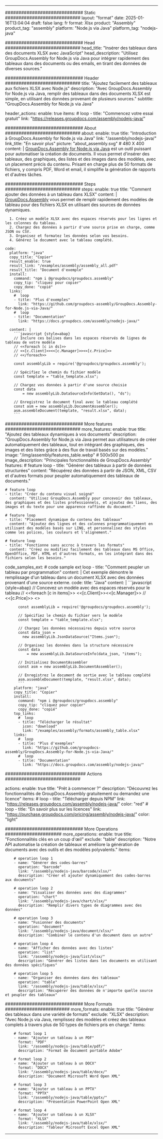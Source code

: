 



---
############################# Static ############################
layout: "format"
date:  2025-01-16T13:04:04
draft: false
lang: fr
format: Xlsx
product: "Assembly"
product_tag: "assembly"
platform: "Node.js via Java"
platform_tag: "nodejs-java"

############################# Head ############################
head_title: "Insérer des tableaux dans des documents XLSX avec JavaScript"
head_description: "Utilisez GroupDocs.Assembly for Node.js via Java pour intégrer rapidement des tableaux dans des documents ou des emails, en tirant des données de diverses sources."

############################# Header ############################
title: "Ajoutez facilement des tableaux aux fichiers XLSX avec Node.js" 
description: "Avec GroupDocs.Assembly for Node.js via Java, remplir des tableaux dans des documents XLSX est simple, en utilisant des données provenant de plusieurs sources."
subtitle: "GroupDocs.Assembly for Node.js via Java" 

header_actions:
  enable: true
  items:
    #  loop
    - title: "Commencez votre essai gratuit"
      link: "https://releases.groupdocs.com/assembly/nodejs-java/"
      
############################# About ############################
about:
    enable: true
    title: "Introduction à GroupDocs.Assembly for Node.js via Java"
    link: "/assembly/nodejs-java/"
    link_title: "En savoir plus"
    picture: "about_assembly.svg" # 480 X 400
    content: |
       [GroupDocs.Assembly for Node.js via Java](/assembly/nodejs-java/) est un outil puissant pour automatiser la création de documents. Il vous permet d'insérer des tableaux, des graphiques, des listes et des images dans des modèles, avec un placement précis du contenu. Prisant en charge plus de 50 formats de fichiers, y compris PDF, Word et email, il simplifie la génération de rapports et d'autres tâches.

############################# Steps ############################
steps:
    enable: true
    title: "Comment ajouter des données à un tableau dans XLSX"
    content: |
      [GroupDocs.Assembly](/assembly/nodejs-java/) vous permet de remplir rapidement des modèles de tableau pour des fichiers XLSX en utilisant des sources de données dynamiques.
      
      1. Créez un modèle XLSX avec des espaces réservés pour les lignes et les colonnes du tableau.
      2. Chargez des données à partir d'une source prise en charge, comme JSON ou CSV.
      3. Organisez et formatez les données selon vos besoins.
      4. Générez le document avec le tableau complété.
   
    code:
      platform: "java"
      copy_title: "Copier"
      result_enable: true
      result_link: "/examples/assembly/assembly_all.pdf"
      result_title: "Document d'exemple"
      install:
        command: "npm i @groupdocs/groupdocs.assembly"
        copy_tip: "cliquez pour copier"
        copy_done: "copié"
      links:
        #  loop
        - title: "Plus d'exemples"
          link: "https://github.com/groupdocs-assembly/GroupDocs.Assembly-for-Node.js-via-Java/"
        #  loop
        - title: "Documentation"
          link: "https://docs.groupdocs.com/assembly/nodejs-java/"
          
      content: |
        ```javascript {style=abap}
        // Inclure ces balises dans les espaces réservés de lignes de tableau de votre modèle
        // <<foreach [c in ds]>>
        // <<[c.Client]>><<[c.Manager]>><<[c.Price]>>
        // <</foreach>>
    
        const assemblyLib = require('@groupdocs/groupdocs.assembly');

        // Spécifiez le chemin du fichier modèle
        const template = "table_template.xlsx";

        // Chargez vos données à partir d'une source choisie
        const data 
            = new assemblyLib.DataSourceInfo(GetData(), "ds");

        // Enregistrez le document final avec le tableau complété
        const asm = new assemblyLib.DocumentAssembler();
        asm.assembleDocument(template, "result.xlsx", data);
        ```           

############################# More features ############################
more_features:
  enable: true
  title: "Ajoutez des tableaux dynamiques à vos documents"
  description: "GroupDocs.Assembly for Node.js via Java permet aux utilisateurs de créer automatiquement des tableaux, tout en intégrant des graphiques, des images et des listes grâce à des flux de travail basés sur des modèles."
  image: "/img/assembly/features_table.webp" # 500x500 px
  image_description: "Principales fonctionnalités de GroupDocs.Assembly"
  features:
    # feature loop
    - title: "Générer des tableaux à partir de données structurées"
      content: "Récupérez des données à partir de JSON, XML, CSV et d'autres formats pour peupler automatiquement des tableaux de documents."

    # feature loop
    - title: "Créer du contenu visuel soigné"
      content: "Utilisez GroupDocs.Assembly pour concevoir des tableaux, des graphiques et des listes professionnels, et ajoutez des liens, des images et du texte pour une apparence raffinée du document."

    # feature loop
    - title: "Placement dynamique du contenu des tableaux"
      content: "Ajoutez des lignes et des colonnes programmatiquement en utilisant des modèles basés sur LINQ, et personnalisez des styles comme les polices, les couleurs et l'alignement."

    # feature loop
    - title: "Fonctionne sans accroc à travers les formats"
      content: "Créez ou modifiez facilement des tableaux dans MS Office, OpenOffice, PDF, HTML et d'autres formats, en les intégrant dans des fichiers selon les besoins."
      
  code_samples_ext:
    # code sample ext loop
    - title: "Comment peupler un tableau par programmation"
      content: |
        Cet exemple démontre le remplissage d'un tableau dans un document XLSX avec des données provenant d'une source externe.
      code:
        title: "Java"
        content: |
          ```javascript {style=abap}
          // Concevez un modèle avec des espaces réservés pour le tableau
          // <<foreach [c in items]>> <<[c.Client]>><<[c.Manager]>>
          //  <<[c.Price]>> <</foreach>>
          
          const assemblyLib = require('@groupdocs/groupdocs.assembly');

          // Spécifiez le chemin du fichier vers le modèle
          const template = "table_template.xlsx";

          // Chargez les données nécessaires depuis votre source
          const data_json = 
            new assemblyLib.JsonDataSource("Items.json");

          // Organisez les données dans la structure nécessaire
          const data 
              = new assemblyLib.DataSourceInfo(data_json, "items");

          // Initialisez DocumentAssembler
          const asm = new assemblyLib.DocumentAssembler();

          // Enregistrez le document de sortie avec le tableau complété
          asm.assembleDocument(template, "result.xlsx", data);
          ```
        platform: "java"
        copy_title: "Copier"
        install:
          command: "npm i @groupdocs/groupdocs.assembly"
          copy_tip: "cliquez pour copier"
          copy_done: "copié"
        top_links:
          #  loop
          - title: "Télécharger le résultat"
            icon: "download"
            link: "/examples/assembly/formats/assembly_table.xlsx"
        links:
          #  loop
          - title: "Plus d'exemples"
            link: "https://github.com/groupdocs-assembly/GroupDocs.Assembly-for-Node.js-via-Java/"
          #  loop
          - title: "Documentation"
            link: "https://docs.groupdocs.com/assembly/nodejs-java/"
            

            


############################## Actions ############################

actions:
  enable: true
  title: "Prêt à commencer ?"
  description: "Découvrez les fonctionnalités de GroupDocs.Assembly gratuitement ou demandez une licence"
  items:
    #  loop
    - title: "Télécharger depuis NPM"
      link: "https://releases.groupdocs.com/assembly/nodejs-java/"
      color: "red"
        #  loop
    - title: "En savoir plus sur les licences"
      link: "https://purchase.groupdocs.com/pricing/assembly/nodejs-java/"
      color: "light"


############################# More Operations #####################
more_operations:
    enable: true
    title: "Fonctionnalités clés en un coup d'œil"
    exclude: "table"
    description: "Notre API automatise la création de tableaux et améliore la génération de documents avec des outils et des modèles polyvalents."
    items: 
          
        # operation loop 1
        - name: "Générer des codes-barres"
          operation: "barcode"
          link: "/assembly/nodejs-java/barcode/xlsx/"
          description: "Créer et ajouter dynamiquement des codes-barres aux documents"

        # operation loop 2
        - name: "Visualiser des données avec des diagrammes"
          operation: "chart"
          link: "/assembly/nodejs-java/chart/xlsx/"
          description: "Remplir divers types de diagrammes avec des données"

        # operation loop 3
        - name: "Fusionner des documents"
          operation: "document"
          link: "/assembly/nodejs-java/document/xlsx/"
          description: "Combiner le contenu d'un document dans un autre"

        # operation loop 4
        - name: "Afficher des données avec des listes"
          operation: "list"
          link: "/assembly/nodejs-java/list/xlsx/"
          description: "Générer des listes dans les documents en utilisant des données spécifiques"

        # operation loop 5
        - name: "Organiser des données dans des tableaux"
          operation: "table"
          link: "/assembly/nodejs-java/table/xlsx/"
          description: "Récupérer des données de n'importe quelle source et peupler des tableaux"
         
          
############################# More Formats ########################
more_formats:
    enable: true
    title: "Générer des tableaux dans une variété de formats"
    exclude: "XLSX"
    description: "Avec Node.js via Java, remplissez des modèles et créez des tableaux complets à travers plus de 50 types de fichiers pris en charge."
    items: 
          
        # format loop 1
        - name: "Ajouter un tableau à un PDF"
          format: "PDF"
          link: "/assembly/nodejs-java/table/pdf/"
          description: "Format de document portable Adobe"
          
        # format loop 2
        - name: "Ajouter un tableau à un DOCX"
          format: "DOCX"
          link: "/assembly/nodejs-java/table/docx/"
          description: "Document Microsoft Word Open XML"
          
        # format loop 3
        - name: "Ajouter un tableau à un PPTX"
          format: "PPTX"
          link: "/assembly/nodejs-java/table/pptx/"
          description: "Présentation PowerPoint Open XML"
          
        # format loop 4
        - name: "Ajouter un tableau à un XLSX"
          format: "XLSX"
          link: "/assembly/nodejs-java/table/xlsx/"
          description: "Tableur Microsoft Excel Open XML"


          

---